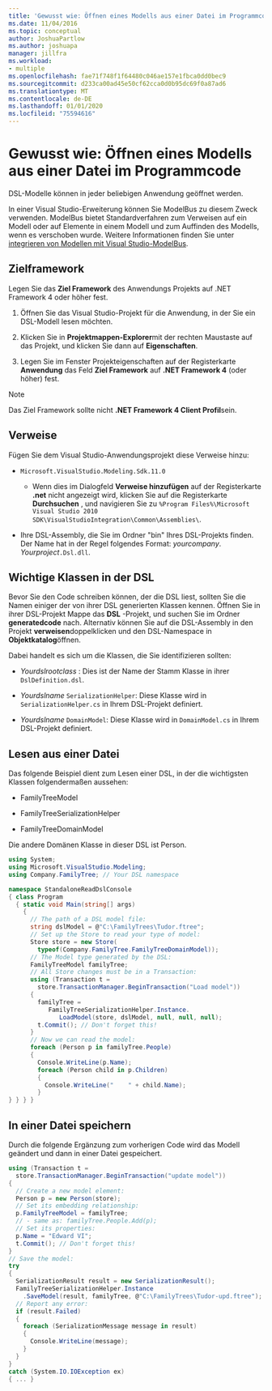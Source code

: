 ```yaml
---
title: 'Gewusst wie: Öffnen eines Modells aus einer Datei im Programmcode'
ms.date: 11/04/2016
ms.topic: conceptual
author: JoshuaPartlow
ms.author: joshuapa
manager: jillfra
ms.workload:
- multiple
ms.openlocfilehash: fae71f748f1f64480c046ae157e1fbca0dd0bec9
ms.sourcegitcommit: d233ca00ad45e50cf62cca0d0b95dc69f0a87ad6
ms.translationtype: MT
ms.contentlocale: de-DE
ms.lasthandoff: 01/01/2020
ms.locfileid: "75594616"
---
```

# <a name="how-to-open-a-model-from-file-in-program-code"></a>Gewusst wie: Öffnen eines Modells aus einer Datei im Programmcode

DSL-Modelle können in jeder beliebigen Anwendung geöffnet werden.

In einer Visual Studio-Erweiterung können Sie ModelBus zu diesem Zweck verwenden. ModelBus bietet Standardverfahren zum Verweisen auf ein Modell oder auf Elemente in einem Modell und zum Auffinden des Modells, wenn es verschoben wurde. Weitere Informationen finden Sie unter [integrieren von Modellen mit Visual Studio-ModelBus](../modeling/integrating-models-by-using-visual-studio-modelbus.md).

## <a name="target-framework"></a>Zielframework

Legen Sie das **Ziel Framework** des Anwendungs Projekts auf .NET Framework 4 oder höher fest.

1. Öffnen Sie das Visual Studio-Projekt für die Anwendung, in der Sie ein DSL-Modell lesen möchten.

2. Klicken Sie in **Projektmappen-Explorer**mit der rechten Maustaste auf das Projekt, und klicken Sie dann auf **Eigenschaften**.

3. Legen Sie im Fenster Projekteigenschaften auf der Registerkarte **Anwendung** das Feld **Ziel Framework** auf **.NET Framework 4** (oder höher) fest.

> [!NOTE]
> Das Ziel Framework sollte nicht **.NET Framework 4 Client Profil**sein.

## <a name="references"></a>Verweise

Fügen Sie dem Visual Studio-Anwendungsprojekt diese Verweise hinzu:

- `Microsoft.VisualStudio.Modeling.Sdk.11.0`

  - Wenn dies im Dialogfeld **Verweise hinzufügen** auf der Registerkarte **.net** nicht angezeigt wird, klicken Sie auf die Registerkarte **Durchsuchen** , und navigieren Sie zu `%Program Files%\Microsoft Visual Studio 2010 SDK\VisualStudioIntegration\Common\Assemblies\`.

- Ihre DSL-Assembly, die Sie im Ordner "bin" Ihres DSL-Projekts finden. Der Name hat in der Regel folgendes Format: *yourcompany*. *Yourproject*`.Dsl.dll`.

## <a name="important-classes-in-the-dsl"></a>Wichtige Klassen in der DSL

Bevor Sie den Code schreiben können, der die DSL liest, sollten Sie die Namen einiger der von ihrer DSL generierten Klassen kennen. Öffnen Sie in ihrer DSL-Projekt Mappe das **DSL** -Projekt, und suchen Sie im Ordner **generatedcode** nach. Alternativ können Sie auf die DSL-Assembly in den Projekt **verweisen**doppelklicken und den DSL-Namespace in **Objektkatalog**öffnen.

Dabei handelt es sich um die Klassen, die Sie identifizieren sollten:

- *Yourdslrootclass* : Dies ist der Name der Stamm Klasse in ihrer `DslDefinition.dsl`.

- *Yourdslname* `SerializationHelper`: Diese Klasse wird in `SerializationHelper.cs` in Ihrem DSL-Projekt definiert.

- *Yourdslname* `DomainModel`: Diese Klasse wird in `DomainModel.cs` in Ihrem DSL-Projekt definiert.

## <a name="read-from-a-file"></a>Lesen aus einer Datei

Das folgende Beispiel dient zum Lesen einer DSL, in der die wichtigsten Klassen folgendermaßen aussehen:

- FamilyTreeModel

- FamilyTreeSerializationHelper

- FamilyTreeDomainModel

Die andere Domänen Klasse in dieser DSL ist Person.

```csharp
using System;
using Microsoft.VisualStudio.Modeling;
using Company.FamilyTree; // Your DSL namespace

namespace StandaloneReadDslConsole
{ class Program
  { static void Main(string[] args)
    {
      // The path of a DSL model file:
      string dslModel = @"C:\FamilyTrees\Tudor.ftree";
      // Set up the Store to read your type of model:
      Store store = new Store(
        typeof(Company.FamilyTree.FamilyTreeDomainModel));
      // The Model type generated by the DSL:
      FamilyTreeModel familyTree;
      // All Store changes must be in a Transaction:
      using (Transaction t =
        store.TransactionManager.BeginTransaction("Load model"))
      {
        familyTree =
           FamilyTreeSerializationHelper.Instance.
              LoadModel(store, dslModel, null, null, null);
        t.Commit(); // Don't forget this!
      }
      // Now we can read the model:
      foreach (Person p in familyTree.People)
      {
        Console.WriteLine(p.Name);
        foreach (Person child in p.Children)
        {
          Console.WriteLine("    " + child.Name);
        }
} } } }
```

## <a name="save-to-a-file"></a>In einer Datei speichern

Durch die folgende Ergänzung zum vorherigen Code wird das Modell geändert und dann in einer Datei gespeichert.

```csharp
using (Transaction t =
  store.TransactionManager.BeginTransaction("update model"))
{
  // Create a new model element:
  Person p = new Person(store);
  // Set its embedding relationship:
  p.FamilyTreeModel = familyTree;
  // - same as: familyTree.People.Add(p);
  // Set its properties:
  p.Name = "Edward VI";
  t.Commit(); // Don't forget this!
}
// Save the model:
try
{
  SerializationResult result = new SerializationResult();
  FamilyTreeSerializationHelper.Instance
    .SaveModel(result, familyTree, @"C:\FamilyTrees\Tudor-upd.ftree");
  // Report any error:
  if (result.Failed)
  {
    foreach (SerializationMessage message in result)
    {
      Console.WriteLine(message);
    }
  }
}
catch (System.IO.IOException ex)
{ ... }
```
